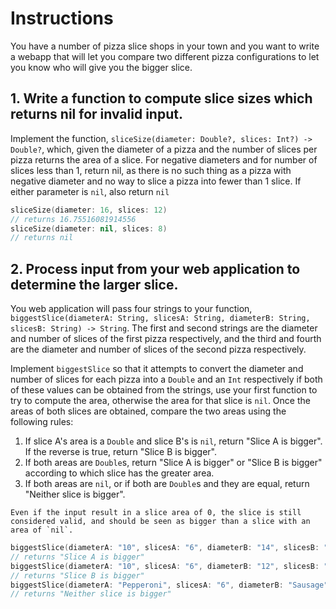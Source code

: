 # Instructions

You have a number of pizza slice shops in your town and you want to write a webapp that will let you compare two different pizza configurations to let you know who will give you the bigger slice.

## 1. Write a function to compute slice sizes which returns nil for invalid input.

Implement the function, `sliceSize(diameter: Double?, slices: Int?) -> Double?`, which, given the diameter of a pizza and the number of slices per pizza returns the area of a slice.
For negative diameters and for number of slices less than 1, return nil, as there is no such thing as a pizza with negative diameter and no way to slice a pizza into fewer than 1 slice.
If either parameter is `nil`, also return `nil`

```swift
sliceSize(diameter: 16, slices: 12)
// returns 16.75516081914556
sliceSize(diameter: nil, slices: 8)
// returns nil
```

## 2. Process input from your web application to determine the larger slice.

You web application will pass four strings to your function, `biggestSlice(diameterA: String, slicesA: String, diameterB: String, slicesB: String) -> String`.
The first and second strings are the diameter and number of slices of the first pizza respectively, and the third and fourth are the diameter and number of slices of the second pizza respectively.

Implement `biggestSlice` so that it attempts to convert the diameter and number of slices for each pizza into a `Double` and an `Int` respectively if both of these values can be obtained from the strings, use your first function to try to compute the area, otherwise the area for that slice is `nil`.
Once the areas of both slices are obtained, compare the two areas using the following rules:

1. If slice A's area is a `Double` and slice B's is `nil`, return "Slice A is bigger". If the reverse is true, return "Slice B is bigger".
2. If both areas are `Double`s, return "Slice A is bigger" or "Slice B is bigger" according to which slice has the greater area.
3. If both areas are `nil`, or if both are `Double`s and they are equal, return "Neither slice is bigger".

~~~~exercism/note
Even if the input result in a slice area of 0, the slice is still considered valid, and should be seen as bigger than a slice with an area of `nil`.
~~~~

```swift
biggestSlice(diameterA: "10", slicesA: "6", diameterB: "14", slicesB: "12")
// returns "Slice A is bigger"
biggestSlice(diameterA: "10", slicesA: "6", diameterB: "12", slicesB: "8")
// returns "Slice B is bigger"
biggestSlice(diameterA: "Pepperoni", slicesA: "6", diameterB: "Sausage", slicesB: "12")
// returns "Neither slice is bigger"
```
